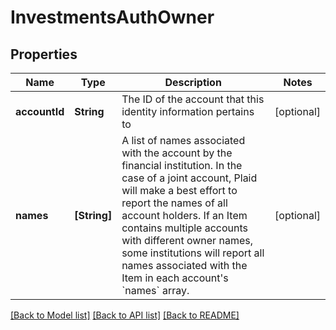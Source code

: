 # InvestmentsAuthOwner

## Properties
Name | Type | Description | Notes
------------ | ------------- | ------------- | -------------
**accountId** | **String** | The ID of the account that this identity information pertains to | [optional] 
**names** | **[String]** | A list of names associated with the account by the financial institution. In the case of a joint account, Plaid will make a best effort to report the names of all account holders.  If an Item contains multiple accounts with different owner names, some institutions will report all names associated with the Item in each account&#39;s &#x60;names&#x60; array. | [optional] 

[[Back to Model list]](../README.md#documentation-for-models) [[Back to API list]](../README.md#documentation-for-api-endpoints) [[Back to README]](../README.md)


